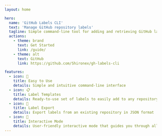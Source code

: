 ```yaml
---
layout: home

hero:
  name: 'GitHub Labels CLI'
  text: 'Manage GitHub repository labels'
  tagline: Simple command-line tool for adding and retrieving GitHub labels
  actions:
    - theme: brand
      text: Get Started
      link: /guide/
    - theme: alt
      text: GitHub
      link: https://github.com/Shironex/gh-labels-cli

features:
  - icon: 🚀
    title: Easy to Use
    details: Simple and intuitive command-line interface
  - icon: 📋
    title: Label Templates
    details: Ready-to-use set of labels to easily add to any repository
  - icon: 🔄
    title: Label Export
    details: Export labels from an existing repository in JSON format
  - icon: 💬
    title: Interactive Mode
    details: User-friendly interactive mode that guides you through all operations step by step
---
```

